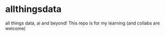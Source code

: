 # allthingsdata
all things data, ai and beyond! This repo is for my learning (and collabs are welcome)
